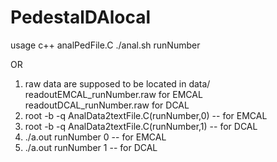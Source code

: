 # PedestalDAlocal
usage
c++ analPedFile.C
./anal.sh runNumber

OR

1. raw data are supposed to be located in data/
    readoutEMCAL_runNumber.raw for EMCAL
    readoutDCAL_runNumber.raw  for DCAL
2. root -b -q AnalData2textFile.C\(runNumber,0\)  -- for EMCAL
3. root -b -q AnalData2textFile.C\(runNumber,1\)  -- for DCAL
4. ./a.out runNumber 0 -- for EMCAL
5. ./a.out runNumber 1 -- for DCAL


